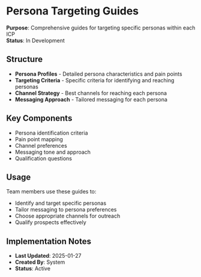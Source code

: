 # Persona Targeting Guides
**Purpose**: Comprehensive guides for targeting specific personas within each ICP  
**Status**: In Development

## Structure
- **Persona Profiles** - Detailed persona characteristics and pain points
- **Targeting Criteria** - Specific criteria for identifying and reaching personas
- **Channel Strategy** - Best channels for reaching each persona
- **Messaging Approach** - Tailored messaging for each persona

## Key Components
- Persona identification criteria
- Pain point mapping
- Channel preferences
- Messaging tone and approach
- Qualification questions

## Usage
Team members use these guides to:
- Identify and target specific personas
- Tailor messaging to persona preferences
- Choose appropriate channels for outreach
- Qualify prospects effectively

## Implementation Notes
- **Last Updated**: 2025-01-27
- **Created By**: System
- **Status**: Active
